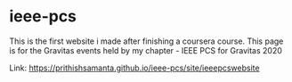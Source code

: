 # ieee-pcs

This is the first website i made after finishing a coursera course.
This page is for the Gravitas events held by my chapter - IEEE PCS for Gravitas 2020

Link: https://prithishsamanta.github.io/ieee-pcs/site/ieeepcswebsite
